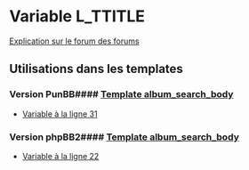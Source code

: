 # Variable L_TTITLE
[Explication sur le forum des forums](http://forum.forumactif.com/t294113-listing-des-variables#L_TTITLE)
## Utilisations dans les templates
### Version PunBB#### [Template album_search_body](punbb/album_search_body.md)
* [Variable à la ligne 31](../punbb/album_search_body.tpl#L31)
### Version phpBB2#### [Template album_search_body](subsilver/album_search_body.md)
* [Variable à la ligne 22](../subsilver/album_search_body.tpl#L22)